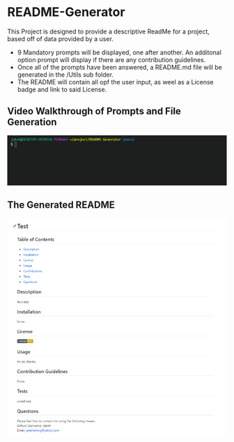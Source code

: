 # README-Generator

This Project is designed to provide a descriptive ReadMe for a project, based off of data provided by a user.

- 9 Mandatory prompts will be displayed, one after another. An additonal option prompt will display if there are any contribution guidelines. 
- Once all of the prompts have been answered, a README.md file will be generated in the /Utils sub folder.
- The README will contain all opf the user input, as weel as a License badge and link to said License.

## Video Walkthrough of Prompts and File Generation
![](assets/readMe.gif)

## The Generated README
![Project Img](assets/appImage.PNG)
